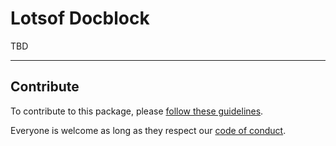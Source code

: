 # Lotsof Docblock

TBD

---

## Contribute

To contribute to this package, please [follow these guidelines](https://github.com/lotsofdev/monorepo/blob/master/CONTRIBUTE.md).

Everyone is welcome as long as they respect our [code of conduct](https://github.com/lotsofdev/monorepo/blob/master/CODEOFCONDUCT.md).
